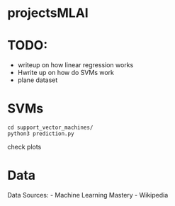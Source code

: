 # projectsMLAI



# TODO:

- writeup on how linear regression works
- Hwrite up on how do SVMs work
- plane dataset

# SVMs
```
cd support_vector_machines/
python3 prediction.py
```

check plots

# Data

Data Sources: - Machine Learning Mastery - Wikipedia